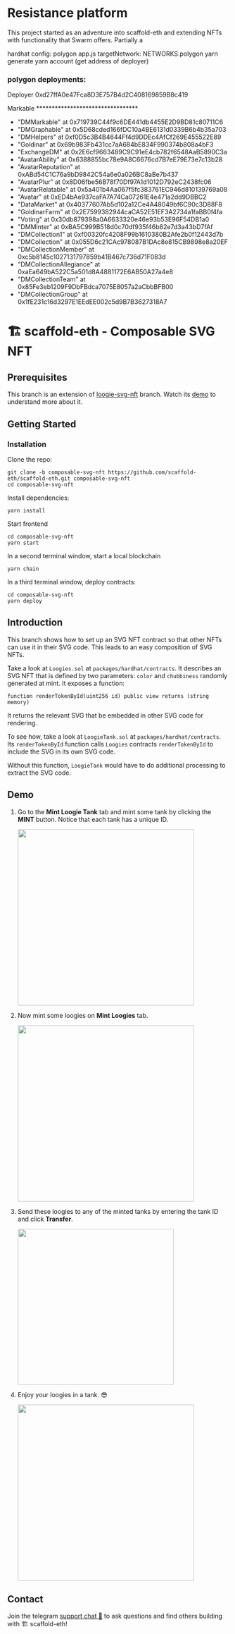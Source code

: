 # Resistance platform 
This project started as an adventure into scaffold-eth and extending NFTs with functionality that Swarm offers. 
Partially a 

hardhat config: polygon
app.js targetNetwork: NETWORKS.polygon
yarn generate 
yarn account (get address of deployer)

### polygon deployments:
Deployer 0xd27ffA0e47Fca8D3E757B4d2C408169859B8c419

Markable *********************************
- "DMMarkable" at 0x719739C44f9c6DE441db4455E2D9BD81c80711C6
- "DMGraphable" at 0x5D68cded166fDC10a4BE6131d0339B6b4b35a703
- "DMHelpers" at 0xf0D5c3B4B4644Ff4d9DDEc4AfCf269E455522E89
- "Goldinar" at 0x69b983Fb431cc7aA684bE834F990374b808a4bF3
- "ExchangeDM" at 0x2E6cf9663489C9C91eE4cb782f6548AaB5890C3a
- "AvatarAbility" at 0x6388855bc78e9A8C6676cd7B7eE79E73e7c13b28
- "AvatarReputation" at 0xABd54C1C76a9bD9842C54a6e0a026BC8aBe7b437
- "AvatarPlur" at 0x8D06fbe56B78f70Df97A1d1012D792eC2438fc06
- "AvatarRelatable" at 0x5a401b4Aa067f5fc383761EC946d810139769a08
- "Avatar" at 0xED4bAe937caFA7A74Ca07261E4e471a2dd9DBBC2
- "DataMarket" at 0x40377607Ab5d102a12Ce4A48049bf6C90c3D88F8
- "GoldinarFarm" at 0x2E7599382944caCA52E51EF3A2734a1faBB0f4fa
- "Voting" at 0x30db879398a0A6633320e46e93b53E96F54DB1a0
- "DMMinter" at 0xBA5C999B518d0c70df935f46b82e7d3a43bD7fAf
- "DMCollection1" at 0xf00320fc4208F99b1610380B2Afe2b0f12443d7b
- "DMCollection" at 0x055D6c21CAc978087B1DAc8e815CB9898e8a20EF
- "DMCollectionMember" at 0xc5b8145c1027131797859b41B467c736d71F083d
- "DMCollectionAllegiance" at 0xaEa649bA522C5a501d8A4881172E6AB50A27a4e8
- "DMCollectionTeam" at 0x85Fe3eb1209F9DbFBdca7075E8057a2aCbbBFB00
- "DMCollectionGroup" at 0x1fE231c16d3297E1EEdEE002c5d9B7B3627318A7
# 🏗 scaffold-eth - Composable SVG NFT


## Prerequisites

This branch is an extension of [loogie-svg-nft](https://github.com/scaffold-eth/scaffold-eth/tree/loogies-svg-nft) branch. Watch its [demo](https://www.youtube.com/watch?v=m0bwE5UelEo) to understand more about it.


## Getting Started

### Installation

Clone the repo:
```
git clone -b composable-svg-nft https://github.com/scaffold-eth/scaffold-eth.git composable-svg-nft
cd composable-svg-nft
```

Install dependencies:
```
yarn install
```

Start frontend
```
cd composable-svg-nft
yarn start
```

In a second terminal window, start a local blockchain
```
yarn chain
```

In a third terminal window, deploy contracts:
```
cd composable-svg-nft
yarn deploy
```


## Introduction

This branch shows how to set up an SVG NFT contract so that other NFTs can use it in their SVG code. This leads to an easy composition of SVG NFTs.

Take a look at `Loogies.sol` at `packages/hardhat/contracts`. It describes an SVG NFT that is defined by two parameters: `color` and `chubbiness` randomly generated at mint. It exposes a function:
```
function renderTokenById(uint256 id) public view returns (string memory)
```

It returns the relevant SVG that be embedded in other SVG code for rendering.

To see how, take a look at `LoogieTank.sol` at `packages/hardhat/contracts`. Its `renderTokenById` function calls `Loogies` contracts `renderTokenById` to include the SVG in its own SVG code.

Without this function, `LoogieTank` would have to do additional processing to extract the SVG code.

## Demo

1. Go to the **Mint Loogie Tank** tab and mint some tank by clicking the **MINT** button. Notice that each tank has a unique ID.

   <img width="400" src="https://user-images.githubusercontent.com/1689531/135761678-d7f0c82c-9129-49ca-b943-d8d4a0222d9b.png">

1. Now mint some loogies on **Mint Loogies** tab.

   <img width="400" src="https://user-images.githubusercontent.com/1689531/135761696-4fc759bf-17f6-416d-a454-0d5722d0aa7f.png">


1. Send these loogies to any of the minted tanks by entering the tank ID and click **Transfer**.

   <img width="354" src="https://user-images.githubusercontent.com/1689531/135761726-8c2f5ea4-8c0a-4fa8-b08d-d38a7fe2634a.png">

1. Enjoy your loogies in a tank. 😎

   <img width="400" src="https://user-images.githubusercontent.com/1689531/135761763-0bdb225b-ee33-44e5-a800-1f217a83ec37.jpeg">


## Contact

Join the telegram [support chat 💬](https://t.me/joinchat/KByvmRe5wkR-8F_zz6AjpA) to ask questions and find others building with 🏗 scaffold-eth!

